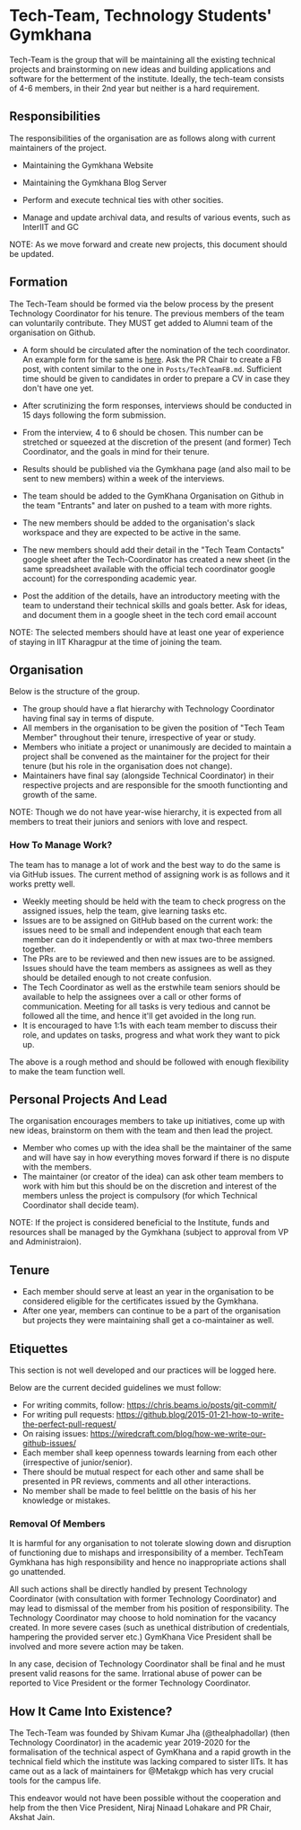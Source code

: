 # Tech-Team, Technology Students' Gymkhana

Tech-Team is the group that will be maintaining all the existing technical projects and brainstorming on new ideas and building applications and software for the betterment of the institute. Ideally, the tech-team consists of 4-6 members, in their 2nd year but neither is a hard requirement.

## Responsibilities

The responsibilities of the organisation are as follows along with current maintainers of the project.

- Maintaining the Gymkhana Website

- Maintaining the Gymkhana Blog Server

- Perform and execute technical ties with other socities.

- Manage and update archival data, and results of various events, such as InterIIT and GC

NOTE: As we move forward and create new projects, this document should be updated.

## Formation

The Tech-Team should be formed via the below process by the present Technology Coordinator for his tenure. The previous members of the team can voluntarily contribute. They MUST get added to Alumni team of the organisation on Github.

- A form should be circulated after the nomination of the tech coordinator. An example form for the same is [here](https://forms.gle/9Du4xXSurx6C7dMz8). Ask the PR Chair to create a FB post, with content similar to the one in `Posts/TechTeamFB.md`. Sufficient time should be given to candidates in order to prepare a CV in case they don't have one yet.

- After scrutinizing the form responses, interviews should be conducted in 15 days following the form submission.

- From the interview, 4 to 6 should be chosen. This number can be stretched or squeezed at the discretion of the present (and former) Tech Coordinator, and the goals in mind for their tenure.

- Results should be published via the Gymkhana page (and also mail to be sent to new members) within a week of the interviews.

- The team should be added to the GymKhana Organisation on Github in the team "Entrants" and later on pushed to a team with more rights.

- The new members should be added to the organisation's slack workspace and they are expected to be active in the same.

- The new members should add their detail in the "Tech Team Contacts" google sheet after the Tech-Coordinator has created a new sheet (in the same spreadsheet available with the official tech coordinator google account) for the corresponding academic year.

- Post the addition of the details, have an introductory meeting with the team to understand their technical skills and goals better. Ask for ideas, and document them in a google sheet in the tech cord email account

NOTE: The selected members should have at least one year of experience of staying in IIT Kharagpur at the time of joining the team.

## Organisation

Below is the structure of the group.

- The group should have a flat hierarchy with Technology Coordinator having final say in terms of dispute.
- All members in the organisation to be given the position of "Tech Team Member" throughout their tenure, irrespective of year or study.
- Members who initiate a project or unanimously are decided to maintain a project shall be convened as the maintainer for the project for their tenure (but his role in the organisation does not change).
- Maintainers have final say (alongside Technical Coordinator) in their respective projects and are responsible for the smooth functionting and growth of the same.

NOTE: Though we do not have year-wise hierarchy, it is expected from all members to treat their juniors and seniors with love and respect.

### How To Manage Work?

The team has to manage a lot of work and the best way to do the same is via GitHub issues. The current method of assigning work is as follows and it works pretty well.

- Weekly meeting should be held with the team to check progress on the assigned issues, help the team, give learning tasks etc.
- Issues are to be assigned on GitHub based on the current work: the issues need to be small and independent enough that each team member can do it independently or with at max two-three members together.
- The PRs are to be reviewed and then new issues are to be assigned. Issues should have the team members as assignees as well as they should be detailed enough to not create confusion.
- The Tech Coordinator as well as the erstwhile team seniors should be available to help the assignees over a call or other forms of communication. Meeting for all tasks is very tedious and cannot be followed all the time, and hence it'll get avoided in the long run.
- It is encouraged to have 1:1s with each team member to discuss their role, and updates on tasks, progress and what work they want to pick up.

The above is a rough method and should be followed with enough flexibility to make the team function well.

## Personal Projects And Lead

The organisation encourages members to take up initiatives, come up with new ideas, brainstorm on them with the team and then lead the project.

- Member who comes up with the idea shall be the maintainer of the same and will have say in how everything moves forward if there is no dispute with the members.
- The maintainer (or creator of the idea) can ask other team members to work with him but this should be on the discretion and interest of the members unless the project is compulsory (for which Technical Coordinator shall decide team).

NOTE: If the project is considered beneficial to the Institute, funds and resources shall be managed by the Gymkhana (subject to approval from VP and Administraion).

## Tenure

- Each member should serve at least an year in the organisation to be considered eligible for the certificates issued by the Gymkhana.
- After one year, members can continue to be a part of the organisation but projects they were maintaining shall get a co-maintainer as well.

## Etiquettes

This section is not well developed and our practices will be logged here.

Below are the current decided guidelines we must follow:

- For writing commits, follow: https://chris.beams.io/posts/git-commit/
- For writing pull requests: https://github.blog/2015-01-21-how-to-write-the-perfect-pull-request/
- On raising issues: https://wiredcraft.com/blog/how-we-write-our-github-issues/
- Each member shall keep openness towards learning from each other (irrespective of junior/senior).
- There should be mutual respect for each other and same shall be presented in PR reviews, comments and all other interactions.
- No member shall be made to feel belittle on the basis of his her knowledge or mistakes.

### Removal Of Members

It is harmful for any organisation to not tolerate slowing down and disruption of functioning due to mishaps and irresponsibility of a member. TechTeam Gymkhana has high responsibility and hence no inappropriate actions shall go unattended.

All such actions shall be directly handled by present Technology Coordinator (with consultation with former Technology Coordinator) and may lead to dismissal of the member from his position of responsibility. The Technology Coordinator may choose to hold nomination for the vacancy created. In more severe cases (such as unethical distribution of credentials, hampering the provided server etc.) GymKhana Vice President shall be involved and more severe action may be taken.

In any case, decision of Technology Coordinator shall be final and he must present valid reasons for the same. Irrational abuse of power can be reported to Vice President or the former Technology Coordinator.

## How It Came Into Existence?

The Tech-Team was founded by Shivam Kumar Jha (@thealphadollar) (then Technology Coordinator) in the academic year 2019-2020 for the formalisation of the technical aspect of GymKhana and a rapid growth in the technical field which the institute was lacking compared to sister IITs. It has came out as a lack of maintainers for @Metakgp which has very crucial tools for the campus life.

This endeavor would not have been possible without the cooperation and help from the then Vice President, Niraj Ninaad Lohakare and PR Chair, Akshat Jain.
